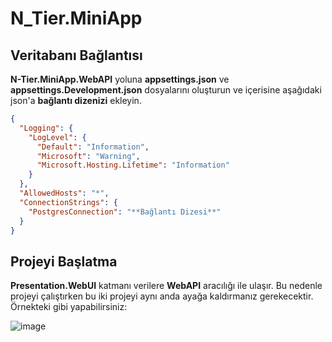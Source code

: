 # N_Tier.MiniApp

## Veritabanı Bağlantısı

**N-Tier.MiniApp.WebAPI** yoluna **appsettings.json** ve **appsettings.Development.json** dosyalarını oluşturun ve içerisine aşağıdaki json'a **bağlantı dizenizi** ekleyin.

```json
{
  "Logging": {
    "LogLevel": {
      "Default": "Information",
      "Microsoft": "Warning",
      "Microsoft.Hosting.Lifetime": "Information"
    }
  },
  "AllowedHosts": "*",
  "ConnectionStrings": {
    "PostgresConnection": "**Bağlantı Dizesi**"
  }
}
```

## Projeyi Başlatma

**Presentation.WebUI** katmanı verilere **WebAPI** aracılığı ile ulaşır. Bu nedenle projeyi çalıştırken bu iki projeyi aynı anda ayağa kaldırmanız gerekecektir. Örnekteki gibi yapabilirsiniz:

![image](https://drive.google.com/uc?export=view&id=1kQRHXqpJQ1d5VNaOq_eZSoxJkwtesqXq)
